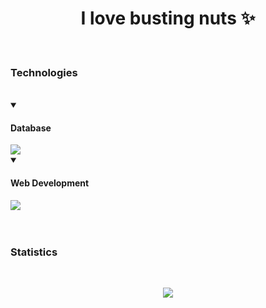 <h1 align="center">I love busting nuts ✨</h1>



<br>
<h3>Technologies</h3><br>
<div>
  <details open>
  <summary><h4>Database</h4></summary>
    <img src="https://skillicons.dev/icons?i=mysql"/>
  </details>
  <details open>
    <summary><h4>Web Development</h4></summary>
    <img src="https://skillicons.dev/icons?i=html,css,js,nodejs"/>
  </details>
</div>
<br><br>
 <h3>Statistics</h3><br>
<div align="center">
 
![](http://github-profile-summary-cards.vercel.app/api/cards/profile-details?username=deltagamingch&theme=tokyonight)
